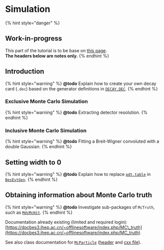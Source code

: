 # Simulation

{% hint style="danger" %}
## Work-in-progress

This part of the tutorial is to be base on [this page](https://docbes3.ihep.ac.cn/~offlinesoftware/index.php/Simulation).  
**The headers below are notes only.**
{% endhint %}

## Introduction

{% hint style="warning" %}
**@todo** Explain how to create your own decay card \(`.dec`\) based on the generator definitions in [`DECAY.DEC`](https://github.com/redeboer/BOSS_Afterburner/blob/master/boss/workarea/Generator/BesEvtGen/BesEvtGen-00-04-00/share/DECAY.DEC).
{% endhint %}

### Exclusive Monte Carlo Simulation

{% hint style="warning" %}
**@todo** Extracting detector resolution.
{% endhint %}

### Inclusive Monte Carlo Simulation

{% hint style="warning" %}
**@todo** Fitting a Breit-Wigner convoluted with a double Gaussian.
{% endhint %}

## Setting width to 0

{% hint style="warning" %}
**@todo** Explain how to replace [`pdt.table`](https://github.com/redeboer/BOSS_Afterburner/blob/master/boss/workarea/Generator/BesEvtGen/BesEvtGen-00-04-00/share/pdt.table) in [`BesEvtGen`](https://github.com/redeboer/BOSS_Afterburner/tree/master/boss/workarea/Generator/BesEvtGen).
{% endhint %}

## Obtaining information about Monte Carlo truth

{% hint style="warning" %}
**@todo** Investigate sub-packages of `McTruth`, such as [`MdcMcHit`](http://bes3.to.infn.it/Boss/7.0.2/html/classEvent_1_1MdcMcHit.html).
{% endhint %}

Documentation already existing \(limited and required login\):  
[https://docbes3.ihep.ac.cn/~offlinesoftware/index.php/MC\_truth](https://docbes3.ihep.ac.cn/~offlinesoftware/index.php/MC_truth)

See also class documentation for [`McParticle`](http://bes3.to.infn.it/Boss/7.0.2/html/classEvent_1_1McParticle.html) \([header](http://bes3.to.infn.it/Boss/7.0.2/html/McParticle_8h.html) and [cxx file](http://bes3.to.infn.it/Boss/7.0.2/html/McParticle_8cxx-source.html)\).

